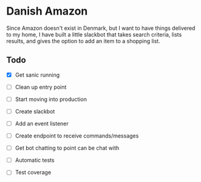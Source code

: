 # Danish Amazon

Since Amazon doesn't exist in Denmark, but I want to have things delivered to my home, I have built a little slackbot that takes search criteria, lists results, and gives the option to add an item to a shopping list.

## Todo

- [X] Get sanic running
- [ ] Clean up entry point
- [ ] Start moving into production
- [ ] Create slackbot
- [ ] Add an event listener
- [ ] Create endpoint to receive commands/messages
- [ ] Get bot chatting to point can be chat with
- [ ] Automatic tests
- [ ] Test coverage

